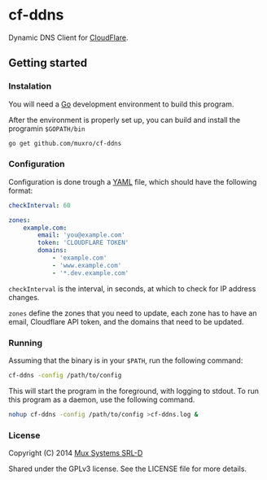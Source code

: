 # cf-ddns
Dynamic DNS Client for [CloudFlare](https://cloudflare.com).

## Getting started

### Instalation
You will need a [Go](http://golang.org) development environment to build this program. 

After the environment is properly set up, you can build and install the programin `$GOPATH/bin`
```sh
go get github.com/muxro/cf-ddns
```

### Configuration
Configuration is done trough a [YAML](http://yaml.org/) file, which should have the following format:

```yaml
checkInterval: 60

zones:
    example.com:
        email: 'you@example.com'
        token: 'CLOUDFLARE TOKEN'
        domains:
            - 'example.com'
            - 'www.example.com'
            - '*.dev.example.com'
```
`checkInterval` is the interval, in seconds, at which to check for IP address changes.

`zones` define the zones that you need to update, each zone has to have an email, Cloudflare API token, and the domains that need to be updated.

### Running
Assuming that the binary is in your `$PATH`, run the following command:
```sh
cf-ddns -config /path/to/config
```
This will start the program in the foreground, with logging to stdout. To run this program as a daemon, use the following command.
```sh
nohup cf-ddns -config /path/to/config >cf-ddns.log &
```

### License
Copyright (C) 2014 [Mux Systems SRL-D](http://mux.ro)

Shared under the GPLv3 license. See the LICENSE file for more details.
